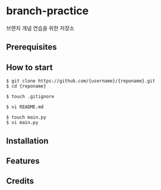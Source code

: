 # branch-practice

브랜치 개념 연습을 위한 저장소

## Prerequisites

## How to start
```shell
$ git clone https://github.com/{username}/{reponame}.git
$ cd {reponame}

$ touch .gitignore

$ vi README.md

$ touch main.py
$ vi main.py

```
## Installation

## Features

## Credits
